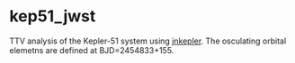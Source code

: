 # kep51_jwst

TTV analysis of the Kepler-51 system using [jnkepler](https://github.com/kemasuda/jnkepler). 
The osculating orbital elemetns are defined at BJD=2454833+155.
